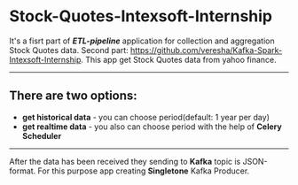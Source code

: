 # Stock-Quotes-Intexsoft-Internship
It's a fisrt part of ***ETL-pipeline*** application for collection and aggregation Stock Quotes data.
Second part: <https://github.com/veresha/Kafka-Spark-Intexsoft-Internship>.
This app get Stock Quotes data from yahoo finance. 
***
## There are two options:
- **get historical data** - you can choose period(default: 1 year per day)
- **get realtime data** - you also can choose period with the help of **Celery Scheduler**
***
After the data has been received they sending to **Kafka** topic is JSON-format.
For this purpose app creating **Singletone** Kafka Producer.
